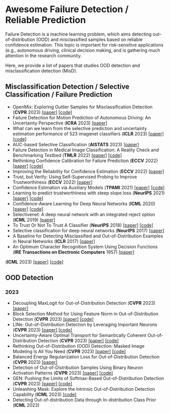 # Awesome Failure Detection / Reliable Prediction

Failure Detection is a machine learning problem, which aims detecting out-of-distribution (OOD) and misclassified samples based on reliable confidence estimation. This topic is important for risk-sensitive applications (e.g., autonomous driving, clinical decision making, and is gathering much attention in the research community.

Here, we provide a list of papers that studies OOD detection and misclassification detection (MisD).

## Misclassification Detection / Selective Classification / Failure Prediction
- OpenMix: Exploring Outlier Samples for Misclassification Detection (**CVPR** 2023) [[paper]](https://openaccess.thecvf.com/content/CVPR2023/papers/Zhu_OpenMix_Exploring_Outlier_Samples_for_Misclassification_Detection_CVPR_2023_paper.pdf) [[code]](https://github.com/Impression2805/OpenMix)
- Failure Detection for Motion Prediction of Autonomous Driving: An Uncertainty Perspective (**ICRA** 2023) [[paper]](https://arxiv.org/ftp/arxiv/papers/2301/2301.04421.pdf)
- What can we learn from the selective prediction and uncertainty estimation performance of 523 imagenet classifiers (**ICLR** 2023) [[paper]](https://arxiv.org/pdf/2302.11874.pdf) [[code]](https://github.com/IdoGalil/benchmarking-uncertainty-estimation-performance)
- AUC-based Selective Classification (**AISTATS** 2023) [[paper]](https://proceedings.mlr.press/v206/pugnana23a/pugnana23a.pdf)
- Failure Detection in Medical Image Classification: A Reality Check and Benchmarking Testbed (**TMLR** 2022) [[paper]](https://openreview.net/pdf?id=VBHuLfnOMf) [[code]](https://github.com/melanibe/failure_detection_benchmark)
- Rethinking Confidence Calibration for Failure Prediction (**ECCV** 2022) [[paper]](https://www.ecva.net/papers/eccv_2022/papers_ECCV/papers/136850512.pdf) [[code]](https://github.com/Impression2805/FMFP)
- Improving the Reliability for Confidence Estimation (**ECCV** 2022) [[paper]](https://www.ecva.net/papers/eccv_2022/papers_ECCV/papers/136870385.pdf)
- Trust, but Verify: Using Self-Supervised Probing to Improve Trustworthiness (**ECCV** 2022) [[paper]](https://www.ecva.net/papers/eccv_2022/papers_ECCV/papers/136730362.pdf)
- Confidence Estimation via Auxiliary Models (**TPAMI** 2021) [[paper]](https://arxiv.org/pdf/2012.06508.pdf) [[code]](https://github.com/valeoai/ConfidNet)
- Learning to predict trustworthiness with steep slope loss (**NeurIPS** 2021) [[paper]](https://arxiv.org/pdf/2110.00054.pdf) [[code]](https://github.com/luoyan407/predict_trustworthiness)
- Confidence-Aware Learning for Deep Neural Networks (**ICML** 2020) [[paper]](http://proceedings.mlr.press/v119/moon20a/moon20a.pdf) [[code]](https://github.com/daintlab/confidence-aware-learning)
- Selectivenet: A deep neural network with an integrated reject option (**ICML** 2019) [[paper]](http://proceedings.mlr.press/v97/geifman19a/geifman19a.pdf)
- To Trust Or Not To Trust A Classifier (**NeurIPS** 2018) [[paper]](https://proceedings.neurips.cc/paper_files/paper/2018/file/7180cffd6a8e829dacfc2a31b3f72ece-Paper.pdf) [[code]](https://github.com/google/TrustScore)
- Selective classification for deep neural networks (**NeurIPS** 2017) [[paper]](https://proceedings.neurips.cc/paper/2017/file/4a8423d5e91fda00bb7e46540e2b0cf1-Paper.pdf)
- A Baseline for Detecting Misclassified and Out-of-Distribution Examples in Neural Networks (**ICLR** 2017) [[paper]](https://arxiv.org/pdf/1610.02136.pdf)
- An Optimum Character Recognition System Using Decision Functions (**IRE Transactions on Electronic Computers** 1957) [[paper]](https://gwern.net/doc/ai/highleyman/1957-chow.pdf)


 (**ICML** 2023) [[paper]]() [[code]]()
## OOD Detection
### 2023
- Decoupling MaxLogit for Out-of-Distribution Detection (**CVPR** 2023) [[paper]](https://openaccess.thecvf.com/content/CVPR2023/papers/Zhang_Decoupling_MaxLogit_for_Out-of-Distribution_Detection_CVPR_2023_paper.pdf)
- Block Selection Method for Using Feature Norm in Out-of-Distribution Detection (**CVPR** 2023) [[paper]](https://arxiv.org/pdf/2212.02295.pdf) [[code]](https://github.com/gist-ailab/block-selection-for-OOD-detection)
- LINe: Out-of-Distribution Detection by Leveraging Important Neurons (**CVPR** 2023) [[paper]](https://arxiv.org/pdf/2303.13995.pdf) [[code]](https://github.com/YongHyun-Ahn/LINe-Out-of-Distribution-Detection-by-Leveraging-Important-Neurons)
- Uncertainty-Aware Optimal Transport for Semantically Coherent Out-of-Distribution Detection (**CVPR** 2023) [[paper]](https://openaccess.thecvf.com/content/CVPR2023/papers/Lu_Uncertainty-Aware_Optimal_Transport_for_Semantically_Coherent_Out-of-Distribution_Detection_CVPR_2023_paper.pdf) [[code]](https://github.com/LuFan31/ET-OOD)
- Rethinking Out-of-Distribution (OOD) Detection: Masked Image Modeling Is All You Need  (**CVPR** 2023) [[paper]](https://arxiv.org/pdf/2302.02615.pdf) [[code]](https://github.com/JulietLJY/MOOD)
- Balanced Energy Regularization Loss for Out-of-Distribution Detection (**CVPR** 2023) [[paper]](https://openaccess.thecvf.com/content/CVPR2023/papers/Choi_Balanced_Energy_Regularization_Loss_for_Out-of-Distribution_Detection_CVPR_2023_paper.pdf)
- Detection of Out-of-Distribution Samples Using Binary Neuron Activation Patterns (**CVPR** 2023) [[paper]](https://openaccess.thecvf.com/content/CVPR2023/papers/Olber_Detection_of_Out-of-Distribution_Samples_Using_Binary_Neuron_Activation_Patterns_CVPR_2023_paper.pdf) [[code]](https://github.com/safednn-group/nap-ood)
- GEN: Pushing the Limits of Softmax-Based Out-of-Distribution Detection (**CVPR** 2023) [[paper]](https://openaccess.thecvf.com/content/CVPR2023/papers/Liu_GEN_Pushing_the_Limits_of_Softmax-Based_Out-of-Distribution_Detection_CVPR_2023_paper.pdf) [[code]](https://github.com/XixiLiu95/GEN)
- Unleashing Mask: Explore the Intrinsic Out-of-Distribution Detection Capability (**ICML** 2023) [[code]](https://github.com/ZFancy/Unleashing-Mask)
- Detecting Out-of-distribution Data through In-distribution Class Prior (**ICML** 2023)
